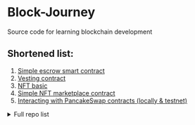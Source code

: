 # Block-Journey
Source code for learning blockchain development


## Shortened list:
1. [Simple escrow smart contract](https://github.com/santheipman/Escrow)
2. [Vesting contract](https://github.com/santheipman/Vesting-contract)
3. [NFT basic](https://github.com/santheipman/NFT-basic)
4. [Simple NFT marketplace contract](https://github.com/santheipman/NFT-Marketplace)
5. [Interacting with PancakeSwap contracts (locally & testnet)](https://github.com/santheipman/listing-on-pancakeswap)

<details>
<summary>Full repo list</summary>
1. [Simple ERC20 & BEP20 token contracts](https://github.com/santheipman/Create-simple-ERC20-BEP20-Tokens)
2. [Tests for smart contract](https://github.com/santheipman/hardhat-test)
3. [Simple escrow smart contract](https://github.com/santheipman/Escrow)
4. [Vesting contract](https://github.com/santheipman/Vesting-contract)
5. [ERC20 extended transfer functions](https://github.com/santheipman/Play-with-ERC20-Transfer)
6. [NFT basic](https://github.com/santheipman/NFT-basic)
7. [Simple NFT marketplace contract](https://github.com/santheipman/NFT-Marketplace)
8. [Interacting with PancakeSwap contracts (locally & testnet)](https://github.com/santheipman/listing-on-pancakeswap)
</details>
